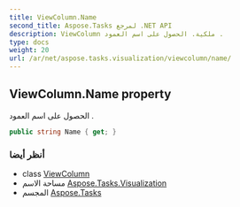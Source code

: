 ```yaml
---
title: ViewColumn.Name
second_title: Aspose.Tasks لمرجع .NET API
description: ViewColumn ملكية. الحصول على اسم العمود .
type: docs
weight: 20
url: /ar/net/aspose.tasks.visualization/viewcolumn/name/
---
```

## ViewColumn.Name property

الحصول على اسم العمود .

```csharp
public string Name { get; }
```

### أنظر أيضا

* class [ViewColumn](../)
* مساحة الاسم [Aspose.Tasks.Visualization](../../viewcolumn/)
* المجسم [Aspose.Tasks](../../../)


